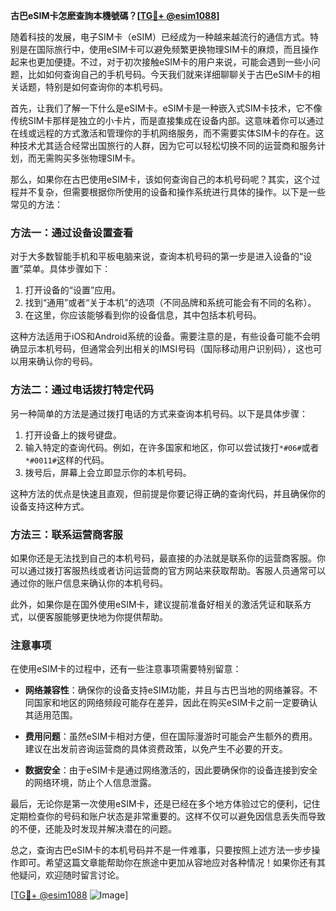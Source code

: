 **古巴eSIM卡怎麽查詢本機號碼？[[TG💪+ @esim1088](https://t.me/s/esim1088)]**

随着科技的发展，电子SIM卡（eSIM）已经成为一种越来越流行的通信方式。特别是在国际旅行中，使用eSIM卡可以避免频繁更换物理SIM卡的麻烦，而且操作起来也更加便捷。不过，对于初次接触eSIM卡的用户来说，可能会遇到一些小问题，比如如何查询自己的手机号码。今天我们就来详细聊聊关于古巴eSIM卡的相关话题，特别是如何查询你的本机号码。

首先，让我们了解一下什么是eSIM卡。eSIM卡是一种嵌入式SIM卡技术，它不像传统SIM卡那样是独立的小卡片，而是直接集成在设备内部。这意味着你可以通过在线或远程的方式激活和管理你的手机网络服务，而不需要实体SIM卡的存在。这种技术尤其适合经常出国旅行的人群，因为它可以轻松切换不同的运营商和服务计划，而无需购买多张物理SIM卡。

那么，如果你在古巴使用eSIM卡，该如何查询自己的本机号码呢？其实，这个过程并不复杂，但需要根据你所使用的设备和操作系统进行具体的操作。以下是一些常见的方法：

### 方法一：通过设备设置查看

对于大多数智能手机和平板电脑来说，查询本机号码的第一步是进入设备的“设置”菜单。具体步骤如下：

1. 打开设备的“设置”应用。
2. 找到“通用”或者“关于本机”的选项（不同品牌和系统可能会有不同的名称）。
3. 在这里，你应该能够看到你的设备信息，其中包括本机号码。

这种方法适用于iOS和Android系统的设备。需要注意的是，有些设备可能不会明确显示本机号码，但通常会列出相关的IMSI号码（国际移动用户识别码），这也可以用来确认你的号码。

### 方法二：通过电话拨打特定代码

另一种简单的方法是通过拨打电话的方式来查询本机号码。以下是具体步骤：

1. 打开设备上的拨号键盘。
2. 输入特定的查询代码。例如，在许多国家和地区，你可以尝试拨打`*#06#`或者`*#0011#`这样的代码。
3. 拨号后，屏幕上会立即显示你的本机号码。

这种方法的优点是快速且直观，但前提是你要记得正确的查询代码，并且确保你的设备支持这种方式。

### 方法三：联系运营商客服

如果你还是无法找到自己的本机号码，最直接的办法就是联系你的运营商客服。你可以通过拨打客服热线或者访问运营商的官方网站来获取帮助。客服人员通常可以通过你的账户信息来确认你的本机号码。

此外，如果你是在国外使用eSIM卡，建议提前准备好相关的激活凭证和联系方式，以便客服能够更快地为你提供帮助。

### 注意事项

在使用eSIM卡的过程中，还有一些注意事项需要特别留意：

- **网络兼容性**：确保你的设备支持eSIM功能，并且与古巴当地的网络兼容。不同国家和地区的网络频段可能存在差异，因此在购买eSIM卡之前一定要确认其适用范围。
  
- **费用问题**：虽然eSIM卡相对方便，但在国际漫游时可能会产生额外的费用。建议在出发前咨询运营商的具体资费政策，以免产生不必要的开支。

- **数据安全**：由于eSIM卡是通过网络激活的，因此要确保你的设备连接到安全的网络环境，防止个人信息泄露。

最后，无论你是第一次使用eSIM卡，还是已经在多个地方体验过它的便利，记住定期检查你的号码和账户状态是非常重要的。这样不仅可以避免因信息丢失而导致的不便，还能及时发现并解决潜在的问题。

总之，查询古巴eSIM卡的本机号码并不是一件难事，只要按照上述方法一步步操作即可。希望这篇文章能帮助你在旅途中更加从容地应对各种情况！如果你还有其他疑问，欢迎随时留言讨论。

[[TG💪+ @esim1088](https://t.me/s/esim1088) ![Image](https://i.postimg.cc/4NQfJmqS/Snipaste-2025-05-13-00-14-12.png)]